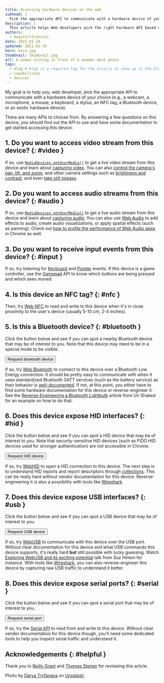 ```yaml
---
title: Accessing hardware devices on the web
subhead: |
  Pick the appropriate API to communicate with a hardware device of your choice.
description: |
  This article helps Web developers pick the right hardware API based on a given device.
authors:
  - beaufortfrancois
date: 2021-01-19
updated: 2021-01-19
hero: hero.jpg
thumbnail: thumbnail.jpg
alt: A woman sitting in front of a wooden desk photo.
tags:
  - blog # blog is a required tag for the article to show up in the blog.
  - capabilities
  - devices
---
```


My goal is to help you, web developer, pick the appropriate API to communicate
with a hardware device of your choice (e.g., a webcam, a microphone, a mouse, a
keyboard, a stylus, an NFC tag, a Bluetooth device, or an exotic hardware
device).

There are many APIs to choose from. By answering a few questions on this device, you
should find out the API to use and have some documentation to get started
accessing this device.

## 1. Do you want to access video stream from this device? {: #video }

If so, use [`MediaDevices.getUserMedia()`] to get a live video stream from this
device and learn about [capturing video]. You can also [control the camera's
pan, tilt, and zoom], and other camera settings such as [brightness and
contrast], and even [take still images].

## 2. Do you want to access audio streams from this device? {: #audio }

If so, use [`MediaDevices.getUserMedia()`] to get a live audio stream from this
device and learn about [capturing audio]. You can also use [Web Audio] to add
effects to audio, create audio visualizations, or apply spatial effects (such as
panning). Check out [how to profile the performance of Web Audio apps] in Chrome
as well.

## 3. Do you want to receive input events from this device? {: #input }

If so, try listening for [Keyboard] and [Pointer] events. If this device is a
game controller, use the [Gamepad] API to know which buttons are being pressed
and which axes moved.

## 4. Is this device an NFC tag? {: #nfc }

Then, try [Web NFC] to read and write to this device when it's in close
proximity to the user's device (usually 5-10 cm, 2-4 inches).

## 5. Is this a Bluetooth device? {: #bluetooth }

Click the button below and see if you can spot a nearby Bluetooth device that
may be of interest to you. Note that this device may need to be in a special
mode to be visible.

<div class="w-text--center">
<button class="w-button w-button--secondary w-button--with-icon"
data-icon="bluetooth" onclick="navigator?.bluetooth?.requestDevice({ acceptAllDevices:true })
|| alert('This browser does not support Web Bluetooth. Try Chrome.')">
Request bluetooth device
</button>
</div>

If so, try [Web Bluetooth] to connect to this device over a Bluetooth Low Energy
connection. It should be pretty easy to communicate with when it uses
standardized Bluetooth GATT services (such as the battery service) as their
behavior is [well-documented]. If not, at this point, you either have to find
some hardware documentation for this device or reverse-engineer it. See the
[Reverse-Engineering a Bluetooth Lightbulb] article from Uri Shaked for an
example on how to do that.

## 6. Does this device expose HID interfaces? {: #hid }

Click the button below and see if you can spot a HID device that may be of
interest to you. Note that security-sensitive HID devices (such as FIDO HID
devices used for stronger authentication) are not accessible in Chrome.

<div class="w-text--center">
<button class="w-button w-button--secondary w-button--with-icon"
data-icon="videogame_asset" onclick="navigator?.hid?.requestDevice({ filters: [] })
|| alert('This browser does not support WebHID. Try Chrome on desktop.')">
Request HID device
</button>
</div>

If so, try [WebHID] to open a HID connection to this device. The next step is to
understand HID reports and report descriptors through [collections]. This can be
really hard without vendor documentation for this device. Reverse-engineering it
is also a possibility with tools like [Wireshark].

## 7. Does this device expose USB interfaces? {: #usb }

Click the button below and see if you can spot a USB device that may be of
interest to you.

<div class="w-text--center">
<button class="w-button w-button--secondary w-button--with-icon"
data-icon="usb" onclick="navigator?.usb?.requestDevice({ filters: [] })
|| alert('This browser does not support WebUSB. Try Chrome.')">
Request USB device
</button>
</div>

If so, try [WebUSB] to communicate with this device over the USB port. Without
clear documentation for this device and what USB commands this device supports,
it's really hard **but** still possible with lucky guessing. Watch [Exploring
WebUSB and its exciting potential] talk from Suz Hinton for instance. With tools
like [Wireshark], you can also reverse-engineer this device by capturing raw USB
traffic to understand it better.

## 8. Does this device expose serial ports? {: #serial }

Click the button below and see if you can spot a serial port that may be of
interest to you.

<div class="w-text--center">
<button class="w-button w-button--secondary w-button--with-icon"
data-icon="developer_board" onclick="navigator?.serial?.requestPort({ filters: [] })
|| alert('This browser does not support the Serial API. Try Chrome on desktop.')">
Request serial port
</button>
</div>

If so, try the [Serial API] to read from and write to this device. Without clear
vendor documentation for this device though, you'll need some dedicated tools to
help you inspect serial traffic and understand it.

## Acknowledgements {: #helpful }

Thank you to [Reilly Grant](https://github.com/reillyeon) and [Thomas
Steiner](/authors/thomassteiner/) for reviewing this article.

Photo by [Darya Tryfanava](https://unsplash.com/@darya_tryfanava) on
[Unsplash](https://unsplash.com/photos/uZBGDkYkvhM).

[`MediaDevices.getUserMedia()`]: https://developer.mozilla.org/en-US/docs/Web/API/MediaDevices/getUserMedia
[capturing video]: https://www.html5rocks.com/en/tutorials/getusermedia/intro/
[control the camera's pan, tilt, and zoom]: /camera-pan-tilt-zoom/
[brightness and contrast]: https://developers.google.com/web/updates/2016/12/imagecapture
[take still images]: https://beaufortfrancois.github.io/sandbox/image-capture/playground
[capturing audio]: https://www.html5rocks.com/en/tutorials/getusermedia/intro/
[Web Audio]: https://developer.mozilla.org/en-US/docs/Web/API/Web_Audio_API
[how to profile the performance of Web Audio apps]: /profiling-web-audio-apps-in-chrome/
[Keyboard]: https://developer.mozilla.org/en-US/docs/Web/API/KeyboardEvent
[Pointer]: https://developer.mozilla.org/en-US/docs/Web/API/Pointer_events
[Gamepad]: /gamepad/
[Web NFC]: /nfc/
[Web Bluetooth]: /bluetooth/
[well-documented]: https://www.bluetooth.com/specifications/gatt/
[Reverse-Engineering a Bluetooth Lightbulb]: https://urish.medium.com/reverse-engineering-a-bluetooth-lightbulb-56580fcb7546
[WebHID]: /hid/
[collections]: https://webhid-collections.glitch.me/
[Wireshark]: https://gitlab.com/wireshark/wireshark/-/wikis/CaptureSetup/USB
[WebUSB]: /usb/
[Exploring WebUSB and its exciting potential]: https://www.youtube.com/watch?v=IpfZ8Nj3uiE
[Serial API]: /serial/
